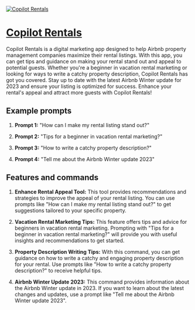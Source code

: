 [![Copilot Rentals](https://files.oaiusercontent.com/file-g9qRtsRSiTVHXcxZy52ivXQO?se=2123-10-18T12%3A26%3A42Z&sp=r&sv=2021-08-06&sr=b&rscc=max-age%3D31536000%2C%20immutable&rscd=attachment%3B%20filename%3D42992eaa-9e55-496d-89a5-f55cf63f8d7b.png&sig=eP4Ktxao3hRHwsJVzIADg74ci70108Gh%2BVsh5usrS7g%3D)](https://chat.openai.com/g/g-bCuT15Kaq-copilot-rentals)

# [Copilot Rentals](https://chat.openai.com/g/g-bCuT15Kaq-copilot-rentals)

Copilot Rentals is a digital marketing app designed to help Airbnb property management companies maximize their rental listings. With this app, you can get tips and guidance on making your rental stand out and appeal to potential guests. Whether you're a beginner in vacation rental marketing or looking for ways to write a catchy property description, Copilot Rentals has got you covered. Stay up to date with the latest Airbnb Winter update for 2023 and ensure your listing is optimized for success. Enhance your rental's appeal and attract more guests with Copilot Rentals!

## Example prompts

1. **Prompt 1:** "How can I make my rental listing stand out?"

2. **Prompt 2:** "Tips for a beginner in vacation rental marketing?"

3. **Prompt 3:** "How to write a catchy property description?"

4. **Prompt 4:** "Tell me about the Airbnb Winter update 2023"


## Features and commands

1. **Enhance Rental Appeal Tool:** This tool provides recommendations and strategies to improve the appeal of your rental listing. You can use prompts like "How can I make my rental listing stand out?" to get suggestions tailored to your specific property.

2. **Vacation Rental Marketing Tips:** This feature offers tips and advice for beginners in vacation rental marketing. Prompting with "Tips for a beginner in vacation rental marketing?" will provide you with useful insights and recommendations to get started.

3. **Property Description Writing Tips:** With this command, you can get guidance on how to write a catchy and engaging property description for your rental. Use prompts like "How to write a catchy property description?" to receive helpful tips.

4. **Airbnb Winter Update 2023:** This command provides information about the Airbnb Winter update in 2023. If you want to learn about the latest changes and updates, use a prompt like "Tell me about the Airbnb Winter update 2023".